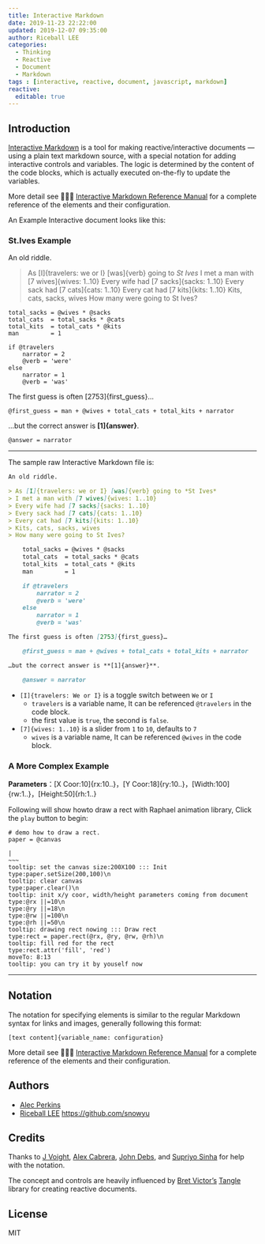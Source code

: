 ```yaml
---
title: Interactive Markdown
date: 2019-11-23 22:22:00
updated: 2019-12-07 09:35:00
author: Riceball LEE
categories:
  - Thinking
  - Reactive
  - Document
  - Markdown
tags : [interactive, reactive, document, javascript, markdown]
reactive:
  editable: true
---
```


## Introduction

[Interactive Markdown](http://riceball.me/imarkdown/en) is a tool for making reactive/interactive documents — using a plain text markdown source, with a special notation for adding interactive controls and variables. The logic is determined by the content of the code blocks, which is actually executed on-the-fly to update the variables.

More detail see 💁🏻‍♂️ [Interactive Markdown Reference Manual](http://riceball.me/imarkdown/en/reference.html) for a complete reference of the elements and their configuration.

<!--more-->

An Example Interactive document looks like this:

### St.Ives Example

An old riddle.

> As [I]{travelers: we or I} [was]{verb} going to *St Ives*
> I met a man with [7 wives]{wives: 1..10}
> Every wife had [7 sacks]{sacks: 1..10}
> Every sack had [7 cats]{cats: 1..10}
> Every cat had [7 kits]{kits: 1..10}
> Kits, cats, sacks, wives
> How many were going to St Ives?

    total_sacks = @wives * @sacks
    total_cats  = total_sacks * @cats
    total_kits  = total_cats * @kits
    man         = 1

    if @travelers
        narrator = 2
        @verb = 'were'
    else
        narrator = 1
        @verb = 'was'

The first guess is often [2753]{first_guess}…

    @first_guess = man + @wives + total_cats + total_kits + narrator

…but the correct answer is **[1]{answer}**.

    @answer = narrator

-----

The sample raw Interactive Markdown file is:


```md
An old riddle.

> As [I]{travelers: we or I} [was]{verb} going to *St Ives*
> I met a man with [7 wives]{wives: 1..10}
> Every wife had [7 sacks]{sacks: 1..10}
> Every sack had [7 cats]{cats: 1..10}
> Every cat had [7 kits]{kits: 1..10}
> Kits, cats, sacks, wives
> How many were going to St Ives?

    total_sacks = @wives * @sacks
    total_cats  = total_sacks * @cats
    total_kits  = total_cats * @kits
    man         = 1

    if @travelers
        narrator = 2
        @verb = 'were'
    else
        narrator = 1
        @verb = 'was'

The first guess is often [2753]{first_guess}…

    @first_guess = man + @wives + total_cats + total_kits + narrator

…but the correct answer is **[1]{answer}**.

    @answer = narrator
```

* `[I]{travelers: We or I}` is a toggle switch between `We` or `I`
  * `travelers` is a variable name, It can be referenced `@travelers` in the code block.
  * the first value is `true`, the second is `false`.
* `[7]{wives: 1..10}` is a slider from `1` to `10`, defaults to `7`
  * `wives` is a variable name, It can be referenced `@wives` in the code block.

### A More Complex Example

**Parameters**：[X Coor:10]{rx:10..}，[Y Coor:18]{ry:10..}，[Width:100]{rw:1..}，[Height:50]{rh:1..}

Following will show howto draw a rect with Raphael animation library, Click the `play` button to begin:

```output
# demo how to draw a rect.
paper = @canvas

|
~~~
tooltip: set the canvas size:200X100 ::: Init
type:paper.setSize(200,100)\n
tooltip: clear canvas
type:paper.clear()\n
tooltip: init x/y coor, width/height parameters coming from document
type:@rx ||=10\n
type:@ry ||=18\n
type:@rw ||=100\n
type:@rh ||=50\n
tooltip: drawing rect nowing ::: Draw rect
type:rect = paper.rect(@rx, @ry, @rw, @rh)\n
tooltip: fill red for the rect
type:rect.attr('fill', 'red')
moveTo: 8:13
tooltip: you can try it by youself now
```
----

## Notation

The notation for specifying elements is similar to the regular Markdown syntax
for links and images, generally following this format:

`[text content]{variable_name: configuration}`

More detail see 💁🏻‍♂️ [Interactive Markdown Reference Manual](http://riceball.me/imarkdown/en/reference.html) for a
complete reference of the elements and their configuration.

## Authors

* [Alec Perkins](http://alecperkins.net)
* [Riceball LEE](https://riceball.me) https://github.com/snowyu

## Credits

Thanks to [J Voight](https://github.com/joyrexus), [Alex Cabrera](http://alexcabrera.me/), [John Debs](http://johndebs.com/), and [Supriyo Sinha](http://supriyosinha.com) for help with the notation.

The concept and controls are heavily influenced by [Bret Victor’s](http://worrydream.com) [Tangle](http://worrydream.com/Tangle) library for creating reactive documents.

## License

MIT
